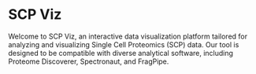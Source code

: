 # SCP Viz
Welcome to SCP Viz, an interactive data visualization platform tailored for analyzing and visualizing Single Cell Proteomics (SCP) data. Our tool is designed to be compatible with diverse analytical software, including Proteome Discoverer, Spectronaut, and FragPipe.
